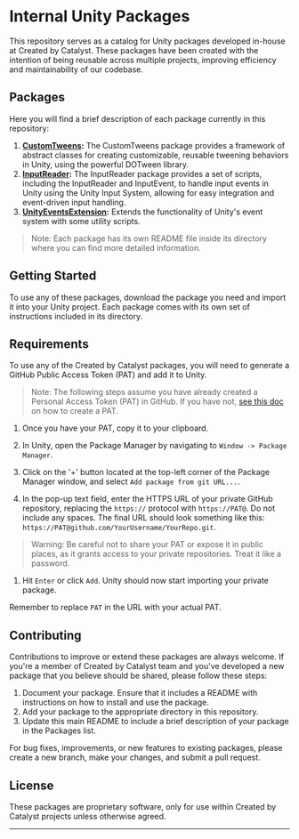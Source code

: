 # Internal Unity Packages

This repository serves as a catalog for Unity packages developed in-house at Created by Catalyst. These packages have been created with the intention of being reusable across multiple projects, improving efficiency and maintainability of our codebase.

## Packages

Here you will find a brief description of each package currently in this repository:

1. **[CustomTweens](https://github.com/Created-by-Catalyst/Internal-Unity-Packages/tree/CustomTweens):** The CustomTweens package provides a framework of abstract classes for creating customizable, reusable tweening behaviors in Unity, using the powerful DOTween library.
2. **[InputReader](https://github.com/Created-by-Catalyst/Internal-Unity-Packages/tree/InputReader):** The InputReader package provides a set of scripts, including the InputReader and InputEvent, to handle input events in Unity using the Unity Input System, allowing for easy integration and event-driven input handling.
3. **[UnityEventsExtension](https://github.com/Created-by-Catalyst/Internal-Unity-Packages/tree/UnityEventsExtension):** Extends the functionality of Unity's event system with some utility scripts.

> Note: Each package has its own README file inside its directory where you can find more detailed information.
>
## Getting Started

To use any of these packages, download the package you need and import it into your Unity project. Each package comes with its own set of instructions included in its directory.

## Requirements

To use any of the Created by Catalyst packages, you will need to generate a GitHub Public Access Token (PAT) and add it to Unity.

> Note: The following steps assume you have already created a Personal Access Token (PAT) in GitHub. If you have not, [see this doc](./PAT/README.md) on how to create a PAT.

1. Once you have your PAT, copy it to your clipboard.

2. In Unity, open the Package Manager by navigating to `Window -> Package Manager`.

3. Click on the '+' button located at the top-left corner of the Package Manager window, and select `Add package from git URL...`.

4. In the pop-up text field, enter the HTTPS URL of your private GitHub repository, replacing the `https://` protocol with `https://PAT@`. Do not include any spaces. The final URL should look something like this: `https://PAT@github.com/YourUsername/YourRepo.git`.

> Warning: Be careful not to share your PAT or expose it in public places, as it grants access to your private repositories. Treat it like a password.

1. Hit `Enter` or click `Add`. Unity should now start importing your private package.

Remember to replace `PAT` in the URL with your actual PAT.

## Contributing

Contributions to improve or extend these packages are always welcome. If you're a member of Created by Catalyst team and you've developed a new package that you believe should be shared, please follow these steps:

1. Document your package. Ensure that it includes a README with instructions on how to install and use the package.
2. Add your package to the appropriate directory in this repository.
3. Update this main README to include a brief description of your package in the Packages list.

For bug fixes, improvements, or new features to existing packages, please create a new branch, make your changes, and submit a pull request.

## License

These packages are proprietary software, only for use within Created by Catalyst projects unless otherwise agreed.

---
